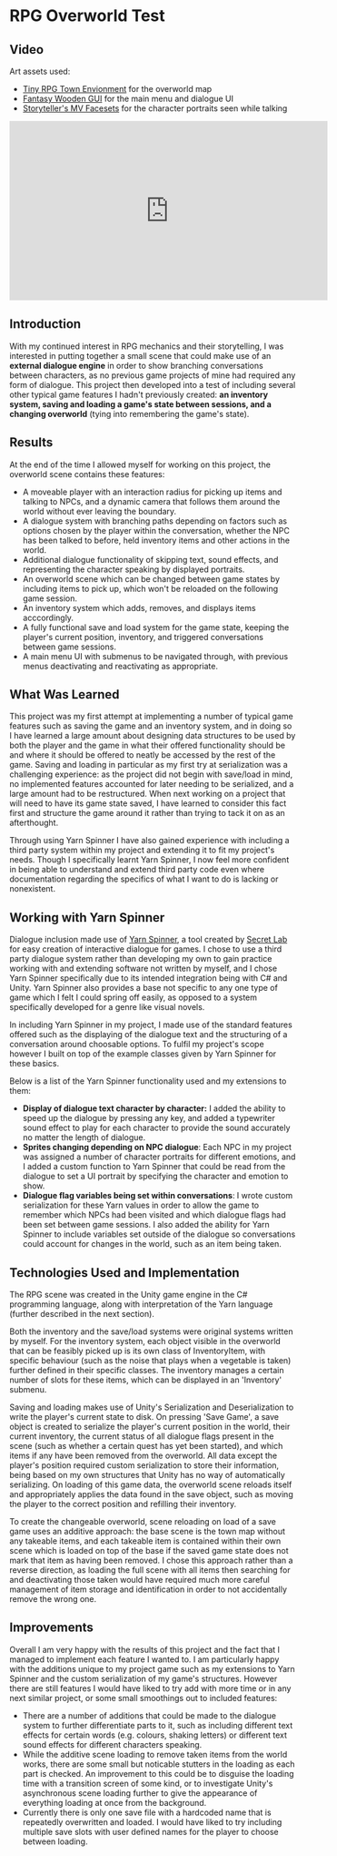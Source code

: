 # RPG Overworld Test

## Video
Art assets used: 
* [Tiny RPG Town Envionment](https://assetstore.unity.com/packages/2d/environments/tiny-rpg-town-environment-88293) for the overworld map
* [Fantasy Wooden GUI](https://assetstore.unity.com/packages/2d/gui/fantasy-wooden-gui-free-103811) for the main menu and dialogue UI
* [Storyteller's MV Facesets](https://forums.rpgmakerweb.com/index.php?threads/storytellers-mv-facesets-updated-01-01-17-sf_people1_7.47069/) for the character portraits seen while talking

<iframe width="560" height="315" src="https://www.youtube.com/embed/cePCwuFSlRo" frameborder="0" allow="accelerometer; autoplay; encrypted-media; gyroscope; picture-in-picture" allowfullscreen></iframe>


## Introduction 
With my continued interest in RPG mechanics and their storytelling, I was interested in putting together a small scene that could make use of an __external dialogue engine__ in order to show branching conversations between characters, as no previous game projects of mine had required any form of dialogue. This project then developed into a test of including several other typical game features I hadn't previously created: __an inventory system, saving and loading a game's state between sessions, and a changing overworld__ (tying into remembering the game's state). 

## Results
At the end of the time I allowed myself for working on this project, the overworld scene contains these features: 
* A moveable player with an interaction radius for picking up items and talking to NPCs, and a dynamic camera that follows them around the world without ever leaving the boundary. 
* A dialogue system with branching paths depending on factors such as options chosen by the player within the conversation, whether the NPC has been talked to before, held inventory items and other actions in the world. 
* Additional dialogue functionality of skipping text, sound effects, and representing the character speaking by displayed portraits. 
* An overworld scene which can be changed between game states by including items to pick up, which won't be reloaded on the following game session. 
* An inventory system which adds, removes, and displays items acccordingly.
* A fully functional save and load system for the game state, keeping the player's current position, inventory, and triggered conversations between game sessions. 
* A main menu UI with submenus to be navigated through, with previous menus deactivating and reactivating as appropriate.

## What Was Learned 
This project was my first attempt at implementing a number of typical game features such as saving the game and an inventory system, and in doing so I have learned a large amount about designing data structures to be used by both the player and the game in what their offered functionality should be and where it should be offered to neatly be accessed by the rest of the game. Saving and loading in particular as my first try at serialization was a challenging experience: as the project did not begin with save/load in mind, no implemented features accounted for later needing to be serialized, and a large amount had to be restructured. When next working on a project that will need to have its game state saved, I have learned to consider this fact first and structure the game around it rather than trying to tack it on as an afterthought. 

Through using Yarn Spinner I have also gained experience with including a third party system within my project and extending it to fit my project's needs. Though I specifically learnt Yarn Spinner, I now feel more confident in being able to understand and extend third party code even where documentation regarding the specifics of what I want to do is lacking or nonexistent. 

## Working with Yarn Spinner
Dialogue inclusion made use of [Yarn Spinner](https://github.com/YarnSpinnerTool/YarnSpinner), a tool created by [Secret Lab](https://www.secretlab.com.au/) for easy creation of interactive dialogue for games. I chose to use a third party dialogue system rather than developing my own to gain practice working with and extending software not written by myself, and I chose Yarn Spinner specifically due to its intended integration being with C# and Unity. Yarn Spinner also provides a base not specific to any one type of game which I felt I could spring off easily, as opposed to a system specifically developed for a genre like visual novels. 

In including Yarn Spinner in my project, I made use of the standard features offered such as the displaying of the dialogue text and the structuring of a conversation around choosable options. To fulfil my project's scope however I built on top of the example classes given by Yarn Spinner for these basics. 

Below is a list of the Yarn Spinner functionality used and my extensions to them:

* __Display of dialogue text character by character:__ I added the ability to speed up the dialogue by pressing any key, and added a typewriter sound effect to play for each character to provide the sound accurately no matter the length of dialogue.
* __Sprites changing depending on NPC dialogue__: Each NPC in my project was assigned a number of character portraits for different emotions, and I added a custom function to Yarn Spinner that could be read from the dialogue to set a UI portrait by specifying the character and emotion to show. 
* __Dialogue flag variables being set within conversations__: I wrote custom serialization for these Yarn values in order to allow the game to remember which NPCs had been visited and which dialogue flags had been set between game sessions. I also added the ability for Yarn Spinner to include variables set outside of the dialogue so conversations could account for changes in the world, such as an item being taken.

## Technologies Used and Implementation
The RPG scene was created in the Unity game engine in the C# programming language, along with interpretation of the Yarn language (further described in the next section). 

Both the inventory and the save/load systems were original systems written by myself. For the inventory system, each object visible in the overworld that can be feasibly picked up is its own class of InventoryItem, with specific behaviour (such as the noise that plays when a vegetable is taken) further defined in their specific classes. The inventory manages a certain number of slots for these items, which can be displayed in an 'Inventory' submenu. 

Saving and loading makes use of Unity's Serialization and Deserialization to write the player's current state to disk. On pressing 'Save Game', a save object is created to serialize the player's current position in the world, their current inventory, the current status of all dialogue flags present in the scene (such as whether a certain quest has yet been started), and which items if any have been removed from the overworld. All data except the player's position required custom serialization to store their information, being based on my own structures that Unity has no way of automatically serializing. On loading of this game data, the overworld scene reloads itself and appropriately applies the data found in the save object, such as moving the player to the correct position and refilling their inventory. 

To create the changeable overworld, scene reloading on load of a save game uses an additive approach: the base scene is the town map without any takeable items, and each takeable item is contained within their own scene which is loaded on top of the base if the saved game state does not mark that item as having been removed. I chose this approach rather than a reverse direction, as loading the full scene with all items then searching for and deactivating those taken would have required much more careful management of item storage and identification in order to not accidentally remove the wrong one. 

## Improvements
Overall I am very happy with the results of this project and the fact that I managed to implement each feature I wanted to. I am particularly happy with the additions unique to my project game such as my extensions to Yarn Spinner and the custom serialization of my game's structures. However there are still features I would have liked to try add with more time or in any next similar project, or some small smoothings out to included features:

* There are a number of additions that could be made to the dialogue system to further differentiate parts to it, such as including different text effects for certain words (e.g. colours, shaking letters) or different text sound effects for different characters speaking. 
* While the additive scene loading to remove taken items from the world works, there are some small but noticable stutters in the loading as each part is checked. An improvement to this could be to disguise the loading time with a transition screen of some kind, or to investigate Unity's asynchronous scene loading further to give the appearance of everything loading at once from the background. 
* Currently there is only one save file with a hardcoded name that is repeatedly overwritten and loaded. I would have liked to try including multiple save slots with user defined names for the player to choose between loading. 
